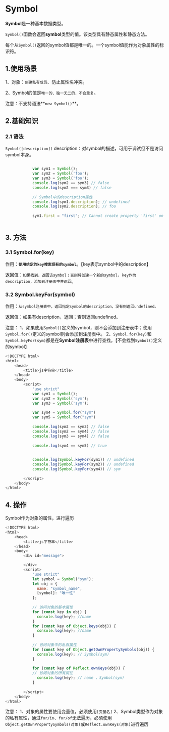 # Symbol 

 **Symbol**是一种基本数据类型。

`Symbol()`函数会返回**symbol**类型的值。该类型具有静态属性和静态方法。

 每个从`Symbol()`返回的symbol值都是唯一的。一个symbol值能作为对象属性的标识符。



## 1.使用场景

1、对象：`创建私有成员`、防止属性名冲突。

2、Symbol的值是`唯一的、独一无二的，不会重复`。

注意：不支持语法**`new Symbol()`**。



## 2.基础知识

### 2.1 语法

`Symbol([description])`
description：对symbol的描述，可用于调试但不是访问symbol本身。

``` javascript

            var sym1 = Symbol();
            var sym2 = Symbol('foo');
            var sym3 = Symbol('foo');
            console.log(sym2 == sym3) // false
            console.log(sym2 === sym3) // false
            
            // Symbol中的description属性
            console.log(sym1.description); // undefined
            console.log(sym2.description); // foo
            
            sym1.first = "first"; // Cannot create property 'first' on symbol 'Symbol()' [无法创建属性]
            
```

## 3. 方法

### 3.1 Symbol.for(key)

作用：**`使用给定的key搜索现有的symbol`**。【key表示symbol中的description】

返回值：`如果找到，返回该symbol；否则将创建一个新的symbol`，`key作为description，添加到注册表中并返回`。



### 3.2 Symbol.keyFor(symbol)

作用：`从symbol注册表中，返回指定symbol的description，没有则返回undefined。`

返回值：如果有description，返回；否则返回undefined。

注意：
 1、如果使用`Symbol()`定义的symbol，则不会添加到注册表中；使用`Symbol.for()`定义的symbol则会添加到注册表中。
 2、`Symbol.for(key)`和`Symbol.keyFor(sym)`都是在**Symbol注册表**中进行查找。【不会找到`Symbol()`定义的symbol】

``` javascript
<!DOCTYPE html>
<html>
    <head>
        <title>js字符串</title>
    </head>
    <body>
        <script>
            "use strict"
            var sym1 = Symbol();
            var sym2 = Symbol('sym');
            var sym3 = Symbol('sym');
            
            var sym4 = Symbol.for("sym")
            var sym5 = Symbol.for("sym")
            
            console.log(sym2 == sym3) // false
            console.log(sym2 == sym4) // false
            console.log(sym3 == sym4) // false
            
            console.log(sym4 == sym5) // true
            
            
            console.log(Symbol.keyFor(sym1)) // undefined
            console.log(Symbol.keyFor(sym2)) // undefined
            console.log(Symbol.keyFor(sym4)) // sym
            
        </script>
    </body>
</html>
```





## 4. 操作

Symbol作为对象的属性，进行遍历

``` javascript
<!DOCTYPE html>
<html>
    <head>
        <title>js字符串</title>
    </head>
    <body>
        <div id="message">

        </div>
        <script>
            "use strict"
            let symbol = Symbol("sym");
            let obj = {
              name: "symbol_name",
              [symbol]: "唯一性"
            };
            
            // 访问对象的基本属性
            for (const key in obj) {
              console.log(key); //name
            }
            for (const key of Object.keys(obj)) {
              console.log(key); //name
            }
            
            // 访问对象中的私有属性
            for (const key of Object.getOwnPropertySymbols(obj)) {
              console.log(key); // Symbol(sym)
            }
            
            for (const key of Reflect.ownKeys(obj)) {
            // 访问对象的所有属性
              console.log(key); // name 、Symbol(sym)
            }
            
        </script>
    </body>
</html>

```

注意：
 1、对象的属性要使用变量值，必须使用`[变量名]`
 2、Symbol类型作为对象的私有属性，通过`for/in`、`for/of`无法遍历，必须使用`Object.getOwnPropertySymbols(对象)`或`Reflect.ownKeys(对象)`进行遍历

